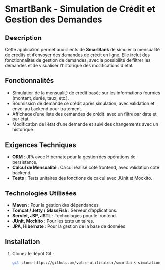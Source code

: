 # SmartBank - Simulation de Crédit et Gestion des Demandes

## Description

Cette application permet aux clients de **SmartBank** de simuler la mensualité de crédits et d’envoyer des demandes de crédit en ligne. Elle inclut des fonctionnalités de gestion de demandes, avec la possibilité de filtrer les demandes et de visualiser l’historique des modifications d'état.

## Fonctionnalités

- Simulation de la mensualité de crédit basée sur les informations fournies (montant, durée, taux, etc.).
- Soumission de demande de crédit après simulation, avec validation et envoi au backend pour traitement.
- Affichage d’une liste des demandes de crédit, avec un filtre par date et par état.
- Modification de l’état d’une demande et suivi des changements avec un historique.

## Exigences Techniques

- **ORM** : JPA avec Hibernate pour la gestion des opérations de persistance.
- **Calcul de Mensualité** : Calcul réalisé côté frontend, avec validation côté backend.
- **Tests** : Tests unitaires des fonctions de calcul avec JUnit et Mockito.

## Technologies Utilisées

- **Maven** : Pour la gestion des dépendances.
- **Tomcat / Jetty / GlassFish** : Serveur d’applications.
- **Servlet, JSP, JSTL** : Technologies pour le frontend.
- **JUnit, Mockito** : Pour les tests unitaires.
- **JPA, Hibernate** : Pour la gestion de la base de données.

## Installation

1. Clonez le dépôt Git :
   ```bash
   git clone https://github.com/votre-utilisateur/smartbank-simulation-credits.git

